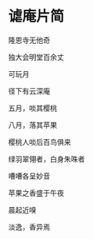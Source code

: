    

# 谑庵片简

隆恩寺无他奇

独大会明堂百余丈

可玩月

  

径下有云深庵

五月，啖其樱桃

八月，落其苹果

  

樱桃人啖后百鸟俱来

绿羽翠翎者，白身朱咮者

嘈嘈各呈妙音

  

苹果之香盛于午夜

晨起近嗅

淡逸，香异焉